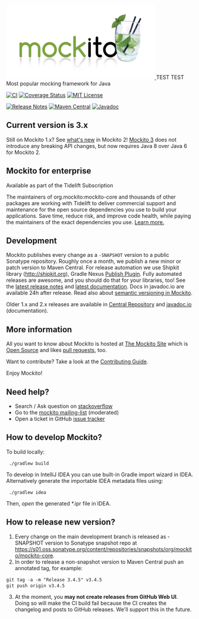 <a href="https://site.mockito.org">
<img src="https://raw.githubusercontent.com/mockito/mockito/main/src/javadoc/org/mockito/logo.png"
     srcset="https://raw.githubusercontent.com/mockito/mockito/main/src/javadoc/org/mockito/logo@2x.png 2x"
     alt="Mockito" />
</a>
TEST TEST
Most popular mocking framework for Java

[![CI](https://github.com/mockito/mockito/workflows/CI/badge.svg)](https://github.com/mockito/mockito/actions?query=workflow%3ACI)
[![Coverage Status](https://img.shields.io/codecov/c/github/mockito/mockito.svg)](https://codecov.io/github/mockito/mockito)
[![MIT License](https://img.shields.io/badge/license-MIT-green.svg)](https://github.com/mockito/mockito/blob/main/LICENSE)

[![Release Notes](https://img.shields.io/badge/release%20notes-3.x-yellow.svg)](https://github.com/mockito/mockito/releases/)
[![Maven Central](https://img.shields.io/maven-central/v/org.mockito/mockito-core.svg)](https://search.maven.org/artifact/org.mockito/mockito-core/)
[![Javadoc](https://www.javadoc.io/badge/org.mockito/mockito-core.svg)](https://www.javadoc.io/doc/org.mockito/mockito-core)


## Current version is 3.x
Still on Mockito 1.x? See [what's new](https://github.com/mockito/mockito/wiki/What%27s-new-in-Mockito-2) in Mockito 2! [Mockito 3](https://github.com/mockito/mockito/releases/tag/v3.0.0) does not introduce any breaking API changes, but now requires Java 8 over Java 6 for Mockito 2.

## Mockito for enterprise

Available as part of the Tidelift Subscription

The maintainers of org.mockito:mockito-core and thousands of other packages are working with Tidelift to deliver
commercial support and maintenance for the open source dependencies you use to build your applications. Save time,
reduce risk, and improve code health, while paying the maintainers of the exact dependencies you use.
[Learn more.](https://tidelift.com/subscription/pkg/maven-org-mockito-mockito-core?utm_source=maven-org-mockito-mockito-core&utm_medium=referral&utm_campaign=enterprise&utm_term=repo)

## Development

Mockito publishes every change as a `-SNAPSHOT` version to a public Sonatype repository. Roughly once a month, we
publish a new minor or patch version to Maven Central. For release automation we use Shipkit
library (http://shipkit.org), Gradle Nexus [Publish Plugin](https://github.com/gradle-nexus/publish-plugin).
Fully automated releases are awesome, and you should do that for your libraries, too!
See the [latest release notes](https://github.com/mockito/mockito/releases/)
and [latest documentation](https://javadoc.io/page/org.mockito/mockito-core/latest/org/mockito/Mockito.html). Docs in
javadoc.io are available 24h after release. Read also
about [semantic versioning in Mockito](https://github.com/mockito/mockito/wiki/Semantic-Versioning).

Older 1.x and 2.x releases are available in
[Central Repository](https://search.maven.org/artifact/org.mockito/mockito-core/1.10.19/jar)
and [javadoc.io](https://javadoc.io/doc/org.mockito/mockito-core/1.10.19/org/mockito/Mockito.html) (documentation).

## More information

All you want to know about Mockito is hosted at [The Mockito Site](https://site.mockito.org) which is [Open Source](https://github.com/mockito/mockito.github.io) and likes [pull requests](https://github.com/mockito/mockito.github.io/pulls), too.

Want to contribute? Take a look at the [Contributing Guide](https://github.com/mockito/mockito/blob/main/.github/CONTRIBUTING.md).

Enjoy Mockito!

## Need help?

* Search / Ask question on [stackoverflow](https://stackoverflow.com/questions/tagged/mockito)
* Go to the [mockito mailing-list](https://groups.google.com/group/mockito) (moderated)
* Open a ticket in GitHub [issue tracker](https://github.com/mockito/mockito/issues)

## How to develop Mockito?

To build locally:

     ./gradlew build

To develop in IntelliJ IDEA you can use built-in Gradle import wizard in IDEA. Alternatively generate the importable
IDEA metadata files using:

     ./gradlew idea

Then, _open_ the generated *.ipr file in IDEA.

## How to release new version?

1. Every change on the main development branch is released as -SNAPSHOT version to Sonatype snapshot repo
   at https://s01.oss.sonatype.org/content/repositories/snapshots/org/mockito/mockito-core.
2. In order to release a non-snapshot version to Maven Central push an annotated tag, for example:

```
git tag -a -m "Release 3.4.5" v3.4.5
git push origin v3.4.5
```

3. At the moment, you **may not create releases from GitHub Web UI**. Doing so will make the CI build fail because the
   CI creates the changelog and posts to GitHub releases. We'll support this in the future.

